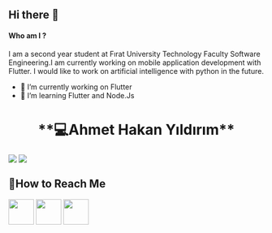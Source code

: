 ## Hi there 👋

#### Who am I ?
<!--
**ahmethakanyldrm/ahmethakanyldrm** is a ✨ _special_ ✨ repository because its `README.md` (this file) appears on your GitHub profile.-->

I am a second year student at Fırat University Technology Faculty Software Engineering.I am currently working on mobile application development with Flutter. I would like to work on artificial intelligence with python in the future.

- 🔭 I’m currently working on Flutter
- 🌱 I’m  learning Flutter and Node.Js


<h1 align="center"> **💻Ahmet Hakan Yıldırım**</h1>

<a href="https://github.com/ahmethakanyldrm"><img align="center" src="https://github-readme-stats.vercel.app/api?username=ahmethakanyldrm&show_icons=true&bg_color=0d1117&text_color=bdc3c7&title_color=f1c40f&icon_color=f1c40f&hide_border=true" /></a>
<a href="https://github.com/ahmethakanyldrm"><img align="center" src="https://github-readme-stats.vercel.app/api/top-langs/?username=ahmethakanyldrm&bg_color=0d1117&text_color=bdc3c7&title_color=f1c40f&hide_border=true&layout=compact&langs_count=15" /></a>


 
 <h2>🤝How to Reach Me</h2>

[<img src="https://www.androidfreeware.net/img2/linkedin.jpg" width="50" height="50" />](https://www.linkedin.com/in/ahmet-hakan-yildirim-29686b1ab/) 
[<img src="https://play-lh.googleusercontent.com/2sREY-8UpjmaLDCTztldQf6u2RGUtuyf6VT5iyX3z53JS4TdvfQlX-rNChXKgpBYMw=s180-rw" width="50" height="50" />](https://www.instagram.com/coder.ahmett)
[<img src="https://media-exp1.licdn.com/dms/image/C4D0BAQEv0xgEe3MJ2w/company-logo_200_200/0/1602698792035?e=1625097600&v=beta&t=aF7WMSz0Di8dWnoQB2-OInrMcaofiIY3V6Ob3lb05as" width="50" height="50" />](https://medium.com/@ahakan.yildirim336)










